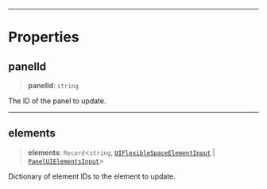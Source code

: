 ***

# Properties

## panelId

> **panelId**: `string`

The ID of the panel to update.

***

## elements

> **elements**: `Record`\<`string`, [`UIFlexibleSpaceElementInput`](UIFlexibleSpaceElementInput.md) | [`PanelUIElementsInput`](PanelUIElementsInput.md)>

Dictionary of element IDs to the element to update.
